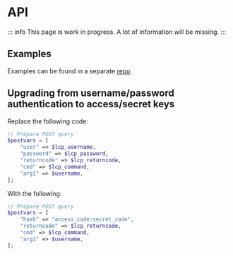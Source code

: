 # API

::: info
This page is work in progress. A lot of information will be missing.
:::

## Examples

Examples can be found in a separate [repo](https://github.com/lokahost/lokahost-api-examples).

## Upgrading from username/password authentication to access/secret keys

Replace the following code:

```php
// Prepare POST query
$postvars = [
	"user" => $lcp_username,
	"password" => $lcp_password,
	"returncode" => $lcp_returncode,
	"cmd" => $lcp_command,
	"arg1" => $username,
];
```

With the following:

```php
// Prepare POST query
$postvars = [
	"hash" => "access_code:secret_code",
	"returncode" => $lcp_returncode,
	"cmd" => $lcp_command,
	"arg1" => $username,
];
```
